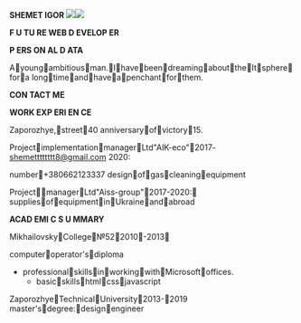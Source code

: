 ﻿**SHEMET IGOR ![](Aspose.Words.378173ec-92ac-43ef-9749-c5e2e4bb3232.001.png)![](Aspose.Words.378173ec-92ac-43ef-9749-c5e2e4bb3232.002.png)**

**F U TU RE  WEB  D EVELOP ER**

**P ERS ON AL  D ATA**

Ayoungambitiousman.IhavebeendreamingabouttheItspherefora longtimeandhaveapenchantforthem.

**CON TACT  ME**

**WORK  EXP ERI EN CE**

Zaporozhye,street40 anniversaryofvictory15.

ProjectimplementationmanagerLtd"AIK-eco"2017- shemetttttttt8@gmail.com 2020:

number+380662123337 designofgascleaningequipment

ProjectmanagerLtd"Aiss-group"2017-2020: suppliesofequipmentinUkraineandabroad

**ACAD EMI C  S U MMARY** 

MikhailovskyCollege№522010-2013

computeroperator'sdiploma

- professionalskillsinworkingwithMicrosoftoffices.
  - basicskillshtmlcssjavascript

ZaporozhyeTechnicalUniversity2013-2019
master'sdegree:designengineer

